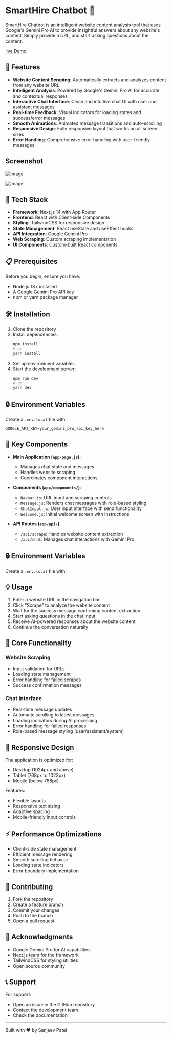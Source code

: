 # SmartHire Chatbot 🤖

SmartHire Chatbot is an intelligent website content analysis tool that uses Google's Gemini Pro AI to provide insightful answers about any website's content. Simply provide a URL, and start asking questions about the content.

[live Demo](https://smart-hire-chatbot.vercel.app/)

## 🌟 Features

- **Website Content Scraping**: Automatically extracts and analyzes content from any website URL
- **Intelligent Analysis**: Powered by Google's Gemini Pro AI for accurate and contextual responses
- **Interactive Chat Interface**: Clean and intuitive chat UI with user and assistant messages
- **Real-time Feedback**: Visual indicators for loading states and success/error messages
- **Smooth Animations**: Animated message transitions and auto-scrolling
- **Responsive Design**: Fully responsive layout that works on all screen sizes
- **Error Handling**: Comprehensive error handling with user-friendly messages

## Screenshot

![image](https://github.com/user-attachments/assets/5588e531-6314-4708-864f-f81fb765ea25)

![image](https://github.com/user-attachments/assets/f4891f30-33d5-4845-8d0f-82e959d56882)



## 🚀 Tech Stack

- **Framework**: Next.js 14 with App Router
- **Frontend**: React with Client-side Components
- **Styling**: TailwindCSS for responsive design
- **State Management**: React useState and useEffect hooks
- **API Integration**: Google Gemini Pro
- **Web Scraping**: Custom scraping implementation
- **UI Components**: Custom-built React components

## 📋 Prerequisites

Before you begin, ensure you have:
- Node.js 18+ installed
- A Google Gemini Pro API key
- npm or yarn package manager

## 🛠️ Installation

1. Clone the repository
2. Install dependencies:
   ```bash
   npm install
   # or
   yarn install
   ```
3. Set up environment variables
4. Start the development server:
   ```bash
   npm run dev
   # or
   yarn dev
   ```

## 🔒 Environment Variables

Create a `.env.local` file with:
```env
GOOGLE_API_KEY=your_gemini_pro_api_key_here
```

## 🎯 Key Components

- **Main Application (`app/page.js`)**:
  - Manages chat state and messages
  - Handles website scraping
  - Coordinates component interactions
  
- **Components (`app/components/`)**:
  - `Navbar.js`: URL input and scraping controls
  - `Message.js`: Renders chat messages with role-based styling
  - `ChatInput.js`: User input interface with send functionality
  - `Welcome.js`: Initial welcome screen with instructions

- **API Routes (`app/api/`)**:
  - `/api/scrape`: Handles website content extraction
  - `/api/chat`: Manages chat interactions with Gemini Pro

## 🔒 Environment Variables

Create a `.env.local` file with:



## 💡 Usage

1. Enter a website URL in the navigation bar
2. Click "Scrape" to analyze the website content
3. Wait for the success message confirming content extraction
4. Start asking questions in the chat input
5. Receive AI-powered responses about the website content
6. Continue the conversation naturally

## 🔄 Core Functionality

### Website Scraping
- Input validation for URLs
- Loading state management
- Error handling for failed scrapes
- Success confirmation messages

### Chat Interface
- Real-time message updates
- Automatic scrolling to latest messages
- Loading indicators during AI processing
- Error handling for failed responses
- Role-based message styling (user/assistant/system)

## 📱 Responsive Design

The application is optimized for:
- Desktop (1024px and above)
- Tablet (768px to 1023px)
- Mobile (below 768px)

Features:
- Flexible layouts
- Responsive text sizing
- Adaptive spacing
- Mobile-friendly input controls

## ⚡ Performance Optimizations

- Client-side state management
- Efficient message rendering
- Smooth scrolling behavior
- Loading state indicators
- Error boundary implementation

## 🤝 Contributing

1. Fork the repository
2. Create a feature branch
3. Commit your changes
4. Push to the branch
5. Open a pull request


## 🙏 Acknowledgments

- Google Gemini Pro for AI capabilities
- Next.js team for the framework
- TailwindCSS for styling utilities
- Open source community

## 📞 Support

For support:
- Open an issue in the GitHub repository
- Contact the development team
- Check the documentation

---

Built with ❤️ by Sanjeev Patel
